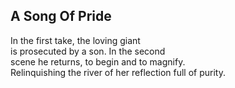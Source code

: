A Song Of Pride
---------------
In the first take, the loving giant  
is prosecuted by a son. In the second  
scene he returns, to begin and to magnify.  
Relinquishing the river of her reflection full of purity.  
